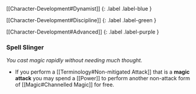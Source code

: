 
[[Character-Development#Dynamist]]
{: .label .label-blue }

[[Character-Development#Discipline]]
{: .label .label-green }

[[Character-Development#Advanced]]
{: .label .label-purple }
### Spell Slinger
*You cast magic rapidly without needing much thought.*
* If you perform a [[Terminology#Non-mitigated Attack]] that is a **magic attack** you may spend a [[Power]] to perform another non-attack form of [[Magic#Channelled Magic]] for free.